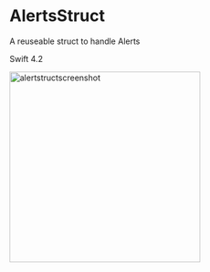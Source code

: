 # AlertsStruct
A reuseable struct to handle Alerts

Swift 4.2

<img width="334" alt="alertstructscreenshot" src="https://user-images.githubusercontent.com/26833905/45729823-6a1d1180-bc22-11e8-890d-6d0493eef9d2.png">

